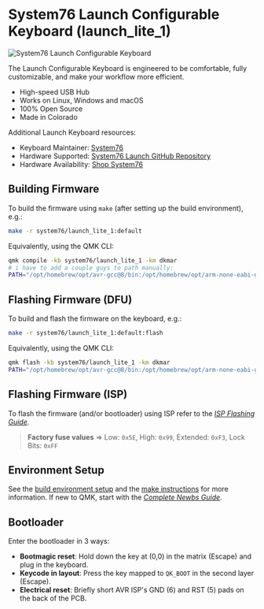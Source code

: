 # System76 Launch Configurable Keyboard (launch_lite_1)

![System76 Launch Configurable Keyboard](https://images.prismic.io/system76/b71307ac-dae6-4863-b7ca-804cd61c7ef8_launch_overhead.png?auto=compress,format&w=750)

The Launch Configurable Keyboard is engineered to be comfortable, fully customizable, and make your workflow more efficient.

- High-speed USB Hub
- Works on Linux, Windows and macOS
- 100% Open Source
- Made in Colorado

Additional Launch Keyboard resources:

- Keyboard Maintainer: [System76](https://github.com/system76)
- Hardware Supported: [System76 Launch GitHub Repository](https://github.com/system76/launch)
- Hardware Availability: [Shop System76](https://system76.com/accessories/launch)

## Building Firmware

To build the firmware using `make` (after setting up the build environment), e.g.:

```bash
make -r system76/launch_lite_1:default
```

Equivalently, using the QMK CLI:

```bash
qmk compile -kb system76/launch_lite_1 -km dkmar
# i have to add a couple guys to path manually:
PATH="/opt/homebrew/opt/avr-gcc@8/bin:/opt/homebrew/opt/arm-none-eabi-gcc@8/bin:$PATH" qmk compile -kb system76/launch_lite_1 -km dkmar
```

## Flashing Firmware (DFU)

To build and flash the firmware on the keyboard, e.g.:

```bash
make -r system76/launch_lite_1:default:flash
```

Equivalently, using the QMK CLI:

```bash
qmk flash -kb system76/launch_lite_1 -km dkmar
PATH="/opt/homebrew/opt/avr-gcc@8/bin:/opt/homebrew/opt/arm-none-eabi-gcc@8/bin:$PATH" qmk flash -kb system76/launch_lite_1 -km dkmar
```

## Flashing Firmware (ISP)

To flash the firmware (and/or bootloader) using ISP refer to the [_ISP Flashing Guide_](https://docs.qmk.fm/#/isp_flashing_guide).

> **Factory fuse values** => Low: `0x5E`, High: `0x99`, Extended: `0xF3`, Lock Bits: `0xFF`

## Environment Setup

See the [build environment setup](https://docs.qmk.fm/#/getting_started_build_tools) and the [make instructions](https://docs.qmk.fm/#/getting_started_make_guide) for more information. If new to QMK, start with the [_Complete Newbs Guide_](https://docs.qmk.fm/#/newbs).

## Bootloader

Enter the bootloader in 3 ways:

- **Bootmagic reset**: Hold down the key at (0,0) in the matrix (Escape) and plug in the keyboard.
- **Keycode in layout**: Press the key mapped to `QK_BOOT` in the second layer (Escape).
- **Electrical reset**: Briefly short AVR ISP's GND (6) and RST (5) pads on the back of the PCB.
